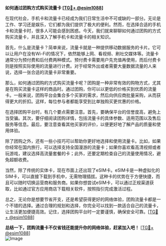 **如何通过团购方式购买流量卡 [[TG💪+ @esim1088](https://t.me/s/esim1088)]**

在现代社会，手机卡和流量卡已经成为我们日常生活中不可或缺的一部分。无论是工作、学习还是娱乐，它们都为我们提供了极大的便利。然而，在选择合适的手机卡和流量卡时，很多人可能会感到困惑。今天，我们就来聊聊如何通过团购的方式购买流量卡，并且深入了解手机卡和流量卡的相关知识。

首先，什么是流量卡？简单来说，流量卡就是一种提供移动数据服务的卡片。它可以让用户在没有Wi-Fi的情况下，依然能够上网、看视频、刷社交媒体等。流量卡通常分为预付费和后付费两种模式。预付费卡需要用户先充值再使用，而后付费卡则是按照实际使用的流量进行计费。对于经常外出或者需要大量数据流量的人来说，选择一张合适的流量卡非常重要。

那么，如何通过团购的方式购买流量卡呢？团购是一种非常有效的购物方式，尤其是在购买流量卡这样的商品时。通过团购，你可以以更低的价格买到优质的流量卡。一般来说，团购平台会集合多个买家的需求，然后向供应商批量采购，从而获得更大的折扣。这样，每位参与者都能享受到比单独购买更优惠的价格。

在选择团购平台时，有几个要点需要注意。首先，要确保平台的信誉度高，避免上当受骗。其次，要仔细阅读团购详情，包括流量卡的具体参数、适用范围以及售后服务等信息。最后，要注意查看其他买家的评价，以便更好地了解产品的质量和使用体验。

除了团购之外，还有一些小技巧可以帮助你更好地选择和使用流量卡。比如，如果你经常在国内旅行，可以选择支持全国漫游的流量卡；如果你喜欢看高清视频或者玩游戏，建议选择高流量套餐的卡；此外，还要定期检查自己的流量使用情况，避免超额收费。

当然，除了传统的实体卡，现在市面上还出现了eSIM卡。eSIM卡是一种虚拟化的SIM卡，可以直接下载到手机中，无需物理插拔。这种卡的优势在于方便快捷，而且可以随时切换运营商和服务商。如果你想尝试eSIM卡，可以通过正规渠道获取，比如通过官方应用商店下载相关软件，按照指引完成激活过程。

总之，无论你是想要节省开支，还是希望获得更好的网络体验，团购流量卡都是一个不错的选择。通过合理的规划和选择，你完全可以找到一款适合自己的流量卡，让生活更加便捷高效。记住，选择团购平台时一定要谨慎，确保安全可靠。[[TG💪+ @esim1088](https://t.me/s/esim1088)]

**总结一下，团购流量卡不仅省钱还能提升你的网络体验，赶紧加入吧！** [[TG💪+ @esim1088](https://t.me/s/esim1088)]  
![Image](https://i.postimg.cc/4NQfJmqS/Snipaste-2025-05-13-00-14-12.png)